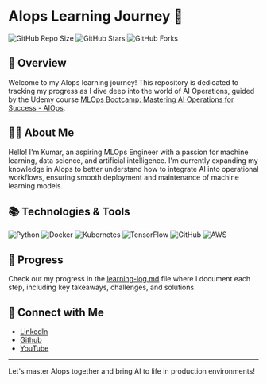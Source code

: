 # AIops Learning Journey 🚀

![GitHub Repo Size](https://img.shields.io/github/repo-size/titan-exasaur/AI-OPS?style=flat-square)
![GitHub Stars](https://img.shields.io/github/stars/titan-exasaur/AI-OPS?style=flat-square)
![GitHub Forks](https://img.shields.io/github/forks/titan-exasaur/AI-OPS?style=flat-square)

## 🌟 Overview

Welcome to my AIops learning journey! This repository is dedicated to tracking my progress as I dive deep into the world of AI Operations, guided by the Udemy course [MLOps Bootcamp: Mastering AI Operations for Success - AIOps](https://www.udemy.com/course/mlops-bootcamp-mastering-ai-operations-for-success-aiop).

## 👨‍💻 About Me

Hello! I'm Kumar, an aspiring MLOps Engineer with a passion for machine learning, data science, and artificial intelligence. I'm currently expanding my knowledge in AIops to better understand how to integrate AI into operational workflows, ensuring smooth deployment and maintenance of machine learning models.

## 📚 Technologies & Tools

![Python](https://img.shields.io/badge/Python-3776AB?style=for-the-badge&logo=python&logoColor=white)
![Docker](https://img.shields.io/badge/Docker-2496ED?style=for-the-badge&logo=docker&logoColor=white)
![Kubernetes](https://img.shields.io/badge/Kubernetes-326CE5?style=for-the-badge&logo=kubernetes&logoColor=white)
![TensorFlow](https://img.shields.io/badge/TensorFlow-FF6F00?style=for-the-badge&logo=tensorflow&logoColor=white)
![GitHub](https://img.shields.io/badge/GitHub-181717?style=for-the-badge&logo=github&logoColor=white)
![AWS](https://img.shields.io/badge/AWS-232F3E?style=for-the-badge&logo=amazon-aws&logoColor=white)


## 📝 Progress

Check out my progress in the [learning-log.md](learning-log.md) file where I document each step, including key takeaways, challenges, and solutions.

## 🤝 Connect with Me

- [LinkedIn](https://www.linkedin.com/in/amith-kumar-s-141a45123/)
- [Github](https://github.com/titan-exasaur)
- [YouTube](https://www.youtube.com/@KUMARAiML-g8c)

---

Let's master AIops together and bring AI to life in production environments!
